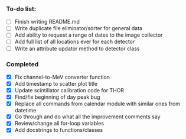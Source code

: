 ### To-do list:
- [ ] Finish writing README.md 
- [ ] Write duplicate file eliminator/sorter for general data
- [ ] Add ability to request a range of dates to the image collector 
- [ ] Add full list of all locations ever for each detector
- [ ] Write an attribute updator method to detector class

### Completed
- [x] Fix channel-to-MeV converter function
- [x] Add timestamp to scatter plot title
- [x] Update scintillator calibration code for THOR
- [x] Find/fix beginning of day peak bug 
- [x] Replace all commands from calendar module with similar ones from datetime
- [x] Go through and do what all the improvement comments say
- [x] Review/change all for-loop variables 
- [x] Add docstrings to functions/classes